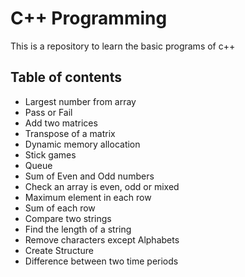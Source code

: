 # C++ Programming

This is a repository to learn the basic programs of c++


## Table of contents

- Largest number from array
- Pass or Fail
- Add two matrices
- Transpose of a matrix
- Dynamic memory allocation
- Stick games
- Queue
- Sum of Even and Odd numbers
- Check an array is even, odd or mixed
- Maximum element in each row
- Sum of each row
- Compare two strings
- Find the length of a string
- Remove characters except Alphabets
- Create Structure
- Difference between two time periods
